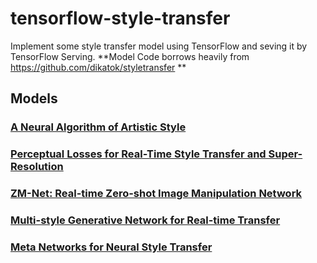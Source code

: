 # tensorflow-style-transfer
Implement some style transfer model using TensorFlow and seving it by TensorFlow Serving.
**Model Code borrows heavily from https://github.com/dikatok/styletransfer **
## Models
### [A Neural Algorithm of Artistic Style](https://arxiv.org/abs/1508.06576)
### [Perceptual Losses for Real-Time Style Transfer and Super-Resolution](https://arxiv.org/abs/1603.08155)
### [ZM-Net: Real-time Zero-shot Image Manipulation Network](https://arxiv.org/abs/1703.07255)
### [Multi-style Generative Network for Real-time Transfer](https://arxiv.org/abs/1703.06953)
### [Meta Networks for Neural Style Transfer](https://arxiv.org/abs/1709.04111)


